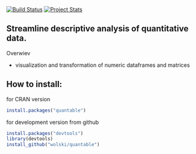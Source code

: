 [![Build Status](https://travis-ci.org/wolski/quantable.svg?branch=master)](https://travis-ci.org/wolski/quantable)
[![Project Stats](https://www.ohloh.net/p/quantable/widgets/project_thin_badge.gif)](https://www.ohloh.net/p/quantable)

## Streamline descriptive analysis of quantitative data.

Overwiev

- visualization and transformation of numeric dataframes and matrices


## How to install:
for CRAN version

```r
install.packages("quantable")
```

for development version from github

```r
install.packages("devtools")
library(devtools)
install_github("wolski/quantable")
```

